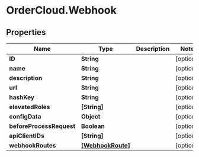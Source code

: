 # OrderCloud.Webhook

## Properties
Name | Type | Description | Notes
------------ | ------------- | ------------- | -------------
**ID** | **String** |  | [optional] 
**name** | **String** |  | [optional] 
**description** | **String** |  | [optional] 
**url** | **String** |  | [optional] 
**hashKey** | **String** |  | [optional] 
**elevatedRoles** | **[String]** |  | [optional] 
**configData** | **Object** |  | [optional] 
**beforeProcessRequest** | **Boolean** |  | [optional] 
**apiClientIDs** | **[String]** |  | [optional] 
**webhookRoutes** | [**[WebhookRoute]**](WebhookRoute.md) |  | [optional] 


